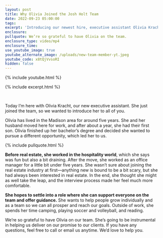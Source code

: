 ```yaml
---
layout: post
title: Why Olivia Joined the Josh Holt Team
date: 2022-09-23 05:00:00
tags:
excerpt: 'Introducing our newest hire, executive assistant Olivia Kracht. '
enclosure:
pullquote: We’re so grateful to have Olivia on the team.
enclosure_type: video/mp4
enclosure_time:
use_youtube_image: true
youtube_alternate_image: /uploads/new-team-member-yt.jpeg
youtube_code: x8tQjVvsoRI
hidden: false
---
```

{% include youtube.html %}

{% include excerpt.html %}

&nbsp;

Today I’m here with Olivia Kracht, our new executive assistant. She just joined the team, so we wanted to introduce her to all of you.

Olivia has lived in the Madison area for around five years. She and her husband moved here for work, and after about a year, she had their first son. Olivia finished up her bachelor’s degree and decided she wanted to pursue a different opportunity, which led her to us.

{% include pullquote.html %}

**Before real estate, she worked in the hospitality world**, which she says was fun but also a bit draining. After the move, she worked as an office manager for a little bit under five years. She wasn’t sure about joining the real estate industry at first—anything new is bound to be a bit scary, but she had always been interested in real estate. In the end, she thought she might as well take the leap, and the interview process made her feel much more comfortable.

**She hopes to settle into a role where she can support everyone on the team and offer guidance.** She wants to help people grow individually and as a team so we can all prosper and reach our goals. Outside of work, she spends her time camping, playing soccer and volleyball, and reading.

We’re so grateful to have Olivia on our team. She’s going to be instrumental in helping us deliver on our promise to our clients. If you have any questions, feel free to call or email us anytime. We’d love to help you.